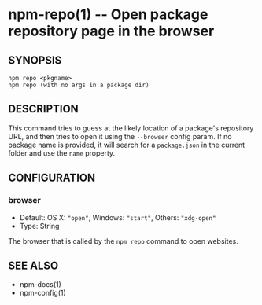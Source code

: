 npm-repo(1) -- Open package repository page in the browser
========================================================






















































<extoc></extoc>

## SYNOPSIS

    npm repo <pkgname>
    npm repo (with no args in a package dir)

## DESCRIPTION

This command tries to guess at the likely location of a package's
repository URL, and then tries to open it using the `--browser`
config param. If no package name is provided, it will search for
a `package.json` in the current folder and use the `name` property.

## CONFIGURATION

### browser

* Default: OS X: `"open"`, Windows: `"start"`, Others: `"xdg-open"`
* Type: String

The browser that is called by the `npm repo` command to open websites.

## SEE ALSO

* npm-docs(1)
* npm-config(1)
